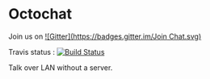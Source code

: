 Octochat
========
Join us on [![Gitter](https://badges.gitter.im/Join Chat.svg)](https://gitter.im/blasterbug/Octochat?utm_source=badge&utm_medium=badge&utm_campaign=pr-badge)

Travis status : [![Build Status](https://travis-ci.org/blasterbug/Octochat.svg?branch=master)](https://travis-ci.org/blasterbug/Octochat)

Talk over LAN without a server.
